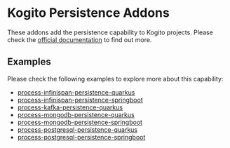 # Kogito Persistence Addons

These addons add the persistence capability to Kogito projects. Please check
the [official documentation](https://docs.jboss.org/kogito/release/latest/html_single/#con-persistence_kogito-developing-process-services)
to find out more.

## Examples

Please check the following examples to explore more about this capability:

- [process-infinispan-persistence-quarkus](https://github.com/kiegroup/kogito-examples/tree/stable/process-infinispan-persistence-quarkus)
- [process-infinispan-persistence-springboot](https://github.com/kiegroup/kogito-examples/tree/stable/process-infinispan-persistence-springboot)
- [process-kafka-persistence-quarkus](https://github.com/kiegroup/kogito-examples/tree/stable/process-kafka-persistence-quarkus)
- [process-mongodb-persistence-quarkus](https://github.com/kiegroup/kogito-examples/tree/stable/process-mongodb-persistence-quarkus)
- [process-mongodb-persistence-springboot](https://github.com/kiegroup/kogito-examples/tree/stable/process-mongodb-persistence-springboot)
- [process-postgresql-persistence-quarkus](https://github.com/kiegroup/kogito-examples/tree/stable/process-postgresql-persistence-quarkus)
- [process-postgresql-persistence-springboot](https://github.com/kiegroup/kogito-examples/tree/stable/process-postgresql-persistence-springboot)

<!-- TODO: add filesystem/JDBC docs https://issues.redhat.com/browse/KOGITO-5563 -->
